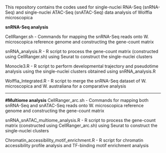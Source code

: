 This repository contains the codes used for single-nuclei RNA-Seq (snRNA-Seq) and single-nuclei ATAC-Seq (snATAC-Seq) data analysis of Wolffia microscopica

**snRNA-Seq analysis**

CellRanger.sh - Commands for mapping the snRNA-Seq reads onto W. microscopica reference genome and constructing the gene-count matrix

snRNA_analysis.R - R script to process the gene-count matrix (constructed using CellRanger.sh) using Seurat to construct the single-nuclei clusters

Monocle3.R - R script to perform developmental trajectory and pseudotime analysis using the single-nuclei clusters obtained using snRNA_analysis.R

Wolffia_Integrated.R - R script to merge the snRNA-Seq dataset of W. microscopica and W. australiana for a comparative analysis

----------------
**#Multiome analysis**
CellRanger_arc.sh - Commands for mapping both snRNA-Seq and snATAC-Seq reads onto W. microscopica reference genome and constructing the gene-count matrix

snRNA_snATAC_multiome_analysis.R - R script to process the gene-count matrix (constructed using CellRanger_arc.sh) using Seurat to construct the single-nuclei clusters

Chromatin_accessibility_motif_enrichment.R - R script for chromatin accessibility profile analysis and TF-binding motif enrichment analysis
